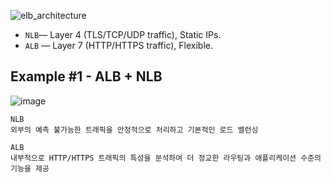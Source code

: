 ![elb_architecture](https://github.com/user-attachments/assets/121e88f5-f33b-4313-9e76-63312c667713)
<br>
- `NLB`— Layer 4 (TLS/TCP/UDP traffic), Static IPs.
- `ALB` — Layer 7 (HTTP/HTTPS traffic), Flexible.

## Example #1 - ALB + NLB
![image](https://github.com/user-attachments/assets/28413305-2f78-4f07-85ac-622978e275f9)

```
NLB
외부의 예측 불가능한 트래픽을 안정적으로 처리하고 기본적인 로드 밸런싱

ALB
내부적으로 HTTP/HTTPS 트래픽의 특성을 분석하여 더 정교한 라우팅과 애플리케이션 수준의 기능을 제공
```
